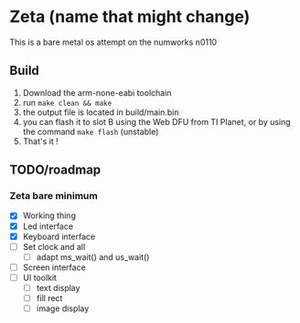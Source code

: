 # Zeta (name that might change)
This is a bare metal os attempt on the numworks n0110

## Build
1. Download the arm-none-eabi toolchain
2. run ```make clean && make```
3. the output file is located in build/main.bin
4. you can flash it to slot B using the Web DFU from TI Planet, or by using the command ```make flash``` (unstable)
5. That's it !

## TODO/roadmap
### Zeta bare minimum
- [x] Working thing
- [x] Led interface
- [x] Keyboard interface
- [ ] Set clock and all
    - [ ] adapt ms_wait() and us_wait()
- [ ] Screen interface
- [ ] UI toolkit
    - [ ] text display
    - [ ] fill rect
    - [ ] image display
